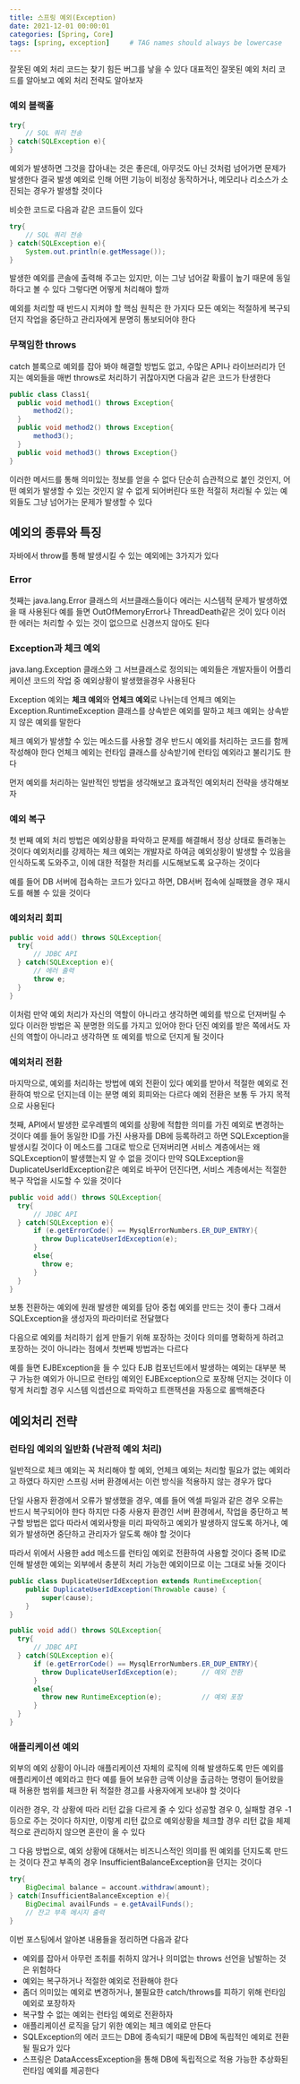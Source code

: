 ```yaml
---
title: 스프링 예외(Exception)
date: 2021-12-01 00:00:01
categories: [Spring, Core]
tags: [spring, exception]     # TAG names should always be lowercase
---
```


잘못된 예외 처리 코드는 찾기 힘든 버그를 낳을 수 있다
대표적인 잘못된 예외 처리 코드를 알아보고 예외 처리 전략도 알아보자

### 예외 블랙홀

```java
try{
    // SQL 쿼리 전송
} catch(SQLException e){
}
```
예외가 발생하면 그것을 잡아내는 것은 좋은데, 아무것도 아닌 것처럼 넘어가면 문제가 발생한다
결국 발생 예외로 인해 어떤 기능이 비정상 동작하거나, 메모리나 리소스가 소진되는 경우가 발생할 것이다

비슷한 코드로 다음과 같은 코드들이 있다

```java
try{
    // SQL 쿼리 전송
} catch(SQLException e){
    System.out.println(e.getMessage());
}
```
발생한 예외를 콘솔에 출력해 주고는 있지만, 이는 그냥 넘어갈 확률이 높기 때문에 동일하다고 볼 수 있다
그렇다면 어떻게 처리해야 할까

예외를 처리할 때 반드시 지켜야 할 핵심 원칙은 한 가지다
모든 예외는 적절하게 복구되던지 작업을 중단하고 관리자에게 분명히 통보되어야 한다

### 무책임한 throws

catch 블록으로 예외를 잡아 봐야 해결할 방법도 없고,
수많은 API나 라이브러리가 던지는 예외들을 매번 throws로 처리하기 귀찮아지면 다음과 같은 코드가 탄생한다


```java
public class Class1{
  public void method1() throws Exception{
      method2();
  }
  public void method2() throws Exception{
      method3();
  }
  public void method3() throws Exception{}
}
```

이러한 메서드를 통해 의미있는 정보를 얻을 수 없다
단순히 습관적으로 붙인 것인지, 어떤 예외가 발생할 수 있는 것인지 알 수 없게 되어버린다
또한 적절히 처리될 수 있는 예외들도 그냥 넘어가는 문제가 발생할 수 있다


## 예외의 종류와 특징
자바에서 throw를 통해 발생시킬 수 있는 예외에는 3가지가 있다
### Error
첫째는 java.lang.Error 클래스의 서브클래스들이다
에러는 시스템적 문제가 발생하였을 때 사용된다
예를 들면 OutOfMemoryError나 ThreadDeath같은 것이 있다
이러한 에러는 처리할 수 있는 것이 없으므로 신경쓰지 않아도 된다

### Exception과 체크 예외
java.lang.Exception 클래스와 그 서브클래스로 정의되는 예외들은
개발자들이 어플리케이션 코드의 작업 중 예외상황이 발생했을경우 사용된다

Exception 예외는 **체크 예외**와 **언체크 예외**로 나뉘는데
언체크 예외는 Exception.RuntimeException 클래스를 상속받은 예외를 말하고
체크 예외는 상속받지 않은 예외를 말한다

체크 예외가 발생할 수 있는 메소드를 사용할 경우 반드시 예외를 처리하는 코드를 함께 작성해야 한다
언체크 예외는 런타임 클래스를 상속받기에 런타임 예외라고 불리기도 한다

먼저 예외를 처리하는 일반적인 방법을 생각해보고 효과적인 예외처리 전략을 생각해보자

### 예외 복구

첫 번째 예외 처리 방법은 예외상황을 파악하고 문제를 해결해서 정상 상태로 돌려놓는 것이다
예외처리를 강제하는 체크 예외는 개발자로 하여금 예외상황이 발생할 수 있음을 인식하도록 도와주고,
이에 대한 적절한 처리를 시도해보도록 요구하는 것이다

예를 들어 DB 서버에 접속하는 코드가 있다고 하면, DB서버 접속에 실패했을 경우 재시도를 해볼 수 있을 것이다

### 예외처리 회피
```java
public void add() throws SQLException{
  try{
      // JDBC API
  } catch(SQLException e){
      // 에러 출력
      throw e;
  }
}
```
이처럼 만약 예외 처리가 자신의 역할이 아니라고 생각하면 예외를 밖으로 던져버릴 수 있다
이러한 방법은 꼭 분명한 의도를 가지고 있어야 한다
던진 예외를 받은 쪽에서도 자신의 역할이 아니라고 생각하면 또 예외를 밖으로 던지게 될 것이다

### 예외처리 전환
마지막으로, 예외를 처리하는 방법에 예외 전환이 있다
예외를 받아서 적절한 예외로 전환하여 밖으로 던지는데 이는 분명 예외 회피와는 다르다
예외 전환은 보통 두 가지 목적으로 사용된다

첫째, API에서 발생한 로우레벨의 예외를 상황에 적합한 의미를 가진 예외로 변경하는 것이다
예를 들어 동일한 ID를 가진 사용자를 DB에 등록하려고 하면 SQLException을 발생시킬 것이다
이 메소드를 그대로 밖으로 던져버리면 서비스 계층에서는 왜 SQLException이 발생했는지 알 수 없을 것이다
만약 SQLException을 DuplicateUserIdException같은 예외로 바꾸어 던진다면,
서비스 계층에서는 적절한 복구 작업을 시도할 수 있을 것이다

```java
public void add() throws SQLException{
  try{
      // JDBC API
  } catch(SQLException e){
      if (e.getErrorCode() == MysqlErrorNumbers.ER_DUP_ENTRY){
        throw DuplicateUserIdException(e);
      }
      else{
        throw e;
      }
  }
}
```

보통 전환하는 예외에 원래 발생한 예외를 담아 중첩 예외를 만드는 것이 좋다
그래서 SQLException을 생성자의 파라미터로 전달했다

다음으로 예외를 처리하기 쉽게 만들기 위해 포장하는 것이다
의미를 명확하게 하려고 포장하는 것이 아니라는 점에서 첫번째 방법과는 다르다

예를 들면 EJBException을 들 수 있다
EJB 컴포넌트에서 발생하는 예외는 대부분 복구 가능한 예외가 아니므로 런타임 예외인 EJBException으로 포장해 던지는 것이다
이렇게 처리할 경우 시스템 익셉션으로 파악하고 트랜잭션을 자동으로 롤백해준다

## 예외처리 전략

### 런타임 예외의 일반화 (낙관적 예외 처리)
일반적으로 체크 예외는 꼭 처리해야 할 예외, 언체크 예외는 처리할 필요가 없는 예외라고 하였다
하지만 스프링 서버 환경에서는 이런 방식을 적용하지 않는 경우가 많다

단일 사용자 환경에서 오류가 발생했을 경우, 예를 들어 엑셀 파일과 같은 경우 오류는 반드시 복구되어야 한다
하지만 다중 사용자 환경인 서버 환경에서, 작업을 중단하고 복구할 방법은 없다
따라서 예외사항을 미리 파악하고 예외가 발생하지 않도록 하거나, 예외가 발생하면 중단하고 관리자가 알도록 해야 할 것이다

따라서 위에서 사용한 add 메소드를 런타임 예외로 전환하여 사용할 것이다
중복 ID로 인해 발생한 예외는 외부에서 충분히 처리 가능한 예외이므로 이는 그대로 놔둘 것이다

```java
public class DuplicateUserIdException extends RuntimeException{
    public DuplicateUserIdException(Throwable cause) {
        super(cause);
    }
}

public void add() throws SQLException{
  try{
      // JDBC API
  } catch(SQLException e){
      if (e.getErrorCode() == MysqlErrorNumbers.ER_DUP_ENTRY){
        throw DuplicateUserIdException(e);      // 예외 전환
      }
      else{
        throw new RuntimeException(e);          // 예외 포장
      }
  }
}
```

### 애플리케이션 예외
외부의 예외 상황이 아니라 애플리케이션 자체의 로직에 의해 발생하도록 만든 예외를 애플리케이션 예외라고 한다
예를 들어 보유한 금액 이상을 출금하는 명령이 들어왔을 때 허용한 범위를 체크한 뒤 적절한 경고를 사용자에게 보내야 할 것이다

이러한 경우, 각 상황에 따라 리턴 값을 다르게 줄 수 있다
성공할 경우 0, 실패할 경우 -1 등으로 주는 것이다
하지만, 이렇게 리턴 값으로 예외상황을 체크할 경우 리턴 값을 체졔적으로 관리하지 않으면 혼란이 올 수 있다

그 다음 방법으로, 예외 상황에 대해서는 비즈니스적인 의미를 띈 예외를 던지도록 만드는 것이다
잔고 부족의 경우 InsufficientBalanceException을 던지는 것이다

```java
try{
    BigDecimal balance = account.withdraw(amount);
} catch(InsufficientBalanceException e){
    BigDecimal availFunds = e.getAvailFunds();
    // 잔고 부족 메시지 출력
}
```

이번 포스팅에서 알아본 내용들을 정리하면 다음과 같다

- 예외를 잡아서 아무런 조취를 취하지 않거나 의미없는 throws 선언을 남발하는 것은 위험하다
- 예외는 복구하거나 적절한 예외로 전환해야 한다
- 좀더 의미있는 예외로 변경하거나, 불필요한 catch/throws를 피하기 위해 런타임 예외로 포장하자
- 복구할 수 없는 예외는 런타임 예외로 전환하자
- 애플리케이션 로직을 담기 위한 예외는 체크 예외로 만든다
- SQLException의 에러 코드는 DB에 종속되기 때문에 DB에 독립적인 예외로 전환될 필요가 있다
- 스프링은 DataAccessException을 통해 DB에 독립적으로 적용 가능한 추상화된 런타임 예외를 제공한다


